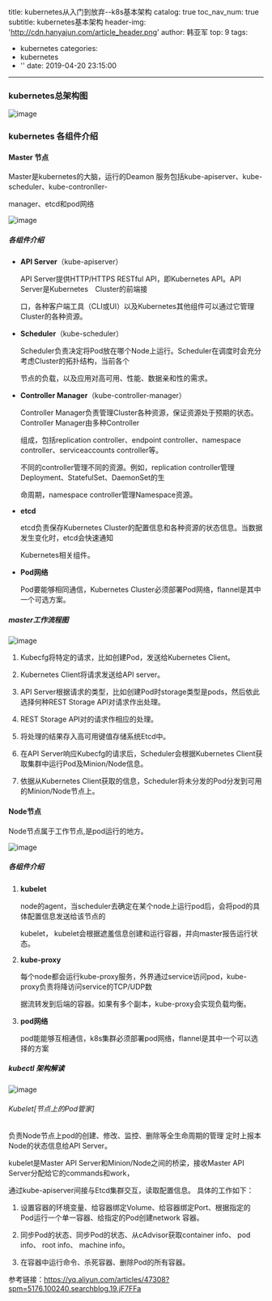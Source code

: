 title: kubernetes从入门到放弃--k8s基本架构
catalog: true
toc_nav_num: true
subtitle: kubernetes基本架构
header-img: 'http://cdn.hanyajun.com/article_header.png'
author: 韩亚军
top: 9
tags:
  - kubernetes
categories:
  - kubernetes
  - ''
date: 2019-04-20 23:15:00
---
### kubernetes总架构图 
![image](http://cdn.hanyajun.com/k8s-arch.jpg)
### kubernetes 各组件介绍
#### Master 节点
Master是kubernetes的大脑，运行的Deamon 服务包括kube-apiserver、kube-scheduler、kube-contronller-

manager、etcd和pod网络

![image](http://cdn.hanyajun.com/k8s_master.jpeg)
##### 各组件介绍
- **API Server**（kube-apiserver）</br> 

  API Server提供HTTP/HTTPS RESTful API，即Kubernetes API。API Server是Kubernetes　Cluster的前端接

  口，各种客户端工具（CLI或UI）以及Kubernetes其他组件可以通过它管理Cluster的各种资源。
- **Scheduler**（kube-scheduler） </br> 
  
  Scheduler负责决定将Pod放在哪个Node上运行。Scheduler在调度时会充分考虑Cluster的拓扑结构，当前各个

  节点的负载，以及应用对高可用、性能、数据亲和性的需求。
- **Controller Manager**（kube-controller-manager） </br> 

  Controller Manager负责管理Cluster各种资源，保证资源处于预期的状态。Controller Manager由多种Controller
  
  组成，包括replication controller、endpoint controller、namespace controller、serviceaccounts controller等。 
  
  不同的controller管理不同的资源。例如，replication controller管理Deployment、StatefulSet、DaemonSet的生
  
  命周期，namespace controller管理Namespace资源。
- **etcd** </br> 

  etcd负责保存Kubernetes Cluster的配置信息和各种资源的状态信息。当数据发生变化时，etcd会快速通知
  
  Kubernetes相关组件。
- **Pod网络** </br> 

  Pod要能够相同通信，Kubernetes Cluster必须部署Pod网络，flannel是其中一个可选方案。

##### master工作流程图
![image](http://cdn.hanyajun.com/k8s_master_workflow.png)
1. Kubecfg将特定的请求，比如创建Pod，发送给Kubernetes Client。

1. Kubernetes Client将请求发送给API server。

1. API Server根据请求的类型，比如创建Pod时storage类型是pods，然后依此选择何种REST Storage API对请求作出处理。

1. REST Storage API对的请求作相应的处理。
1. 将处理的结果存入高可用键值存储系统Etcd中。
1. 在API Server响应Kubecfg的请求后，Scheduler会根据Kubernetes Client获取集群中运行Pod及Minion/Node信息。
1. 依据从Kubernetes Client获取的信息，Scheduler将未分发的Pod分发到可用的Minion/Node节点上。

#### Node节点
Node节点属于工作节点,是pod运行的地方。

![image](http://cdn.hanyajun.com/k8s_node.jpg)

##### 各组件介绍
1. **kubelet**　<br>

   node的agent，当scheduler去确定在某个node上运行pod后，会将pod的具体配置信息发送给该节点的
   
   kubelet， kubelet会根据遮羞信息创建和运行容器，并向master报告运行状态。

2. **kube-proxy** <br>

    每个node都会运行kube-proxy服务，外界通过service访问pod，kube-proxy负责将降访问service的TCP/UDP数
    
    据流转发到后端的容器。如果有多个副本，kube-proxy会实现负载均衡。

 3. **pod网络**  <br>

    pod能能够互相通信，k8s集群必须部署pod网络，flannel是其中一个可以选择的方案
##### kubectl 架构解读
![image](http://cdn.hanyajun.com/kubelet.png)

###### Kubelet[节点上的Pod管家]
负责Node节点上pod的创建、修改、监控、删除等全生命周期的管理
定时上报本Node的状态信息给API Server。

kubelet是Master API Server和Minion/Node之间的桥梁，接收Master API Server分配给它的commands和work，

通过kube-apiserver间接与Etcd集群交互，读取配置信息。
具体的工作如下：
1. 设置容器的环境变量、给容器绑定Volume、给容器绑定Port、根据指定的Pod运行一个单一容器、给指定的Pod创建network 容器。

1. 同步Pod的状态、同步Pod的状态、从cAdvisor获取container info、 pod info、 root info、 machine info。
1. 在容器中运行命令、杀死容器、删除Pod的所有容器。

参考链接：https://yq.aliyun.com/articles/47308?spm=5176.100240.searchblog.19.jF7FFa